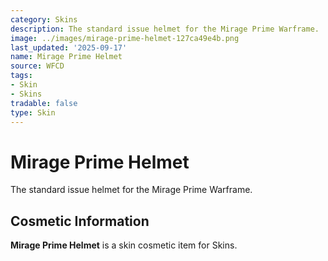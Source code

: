 ```yaml
---
category: Skins
description: The standard issue helmet for the Mirage Prime Warframe.
image: ../images/mirage-prime-helmet-127ca49e4b.png
last_updated: '2025-09-17'
name: Mirage Prime Helmet
source: WFCD
tags:
- Skin
- Skins
tradable: false
type: Skin
---
```


# Mirage Prime Helmet

The standard issue helmet for the Mirage Prime Warframe.

## Cosmetic Information

**Mirage Prime Helmet** is a skin cosmetic item for Skins.

